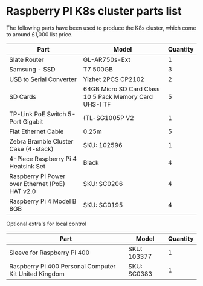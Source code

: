 # Raspberry PI K8s cluster parts list

The following parts have been used to produce the K8s cluster, which come to around £1,000 list price.

|Part|Model|Quantity|
|---|---|---|
| Slate Router | GL-AR750s-Ext | 1 |
| Samsung - SSD | T7 500GB | 3 |
| USB to Serial Converter | Yizhet 2PCS CP2102 | 2 |
| SD Cards | 64GB Micro SD Card Class 10 5 Pack Memory Card UHS-I TF | 5 |
| TP-Link PoE Switch 5-Port Gigabit | (TL-SG1005P V2 | 1|
| Flat Ethernet Cable | 0.25m | 5 |
| Zebra Bramble Cluster Case (4-stack) | SKU: 102596 | 1 |
| 4-Piece Raspberry Pi 4 Heatsink Set | Black | 4 |
| Raspberry Pi Power over Ethernet (PoE) HAT v2.0 | SKU: SC0206 | 4 |
| Raspberry Pi 4 Model B 8GB | SKU: SC0195 | 4 |


Optional extra's for local control

|Part|Model|Quantity|
|---|---|---|
| Sleeve for Raspberry Pi 400| SKU: 103377 | 1 |
| Raspberry Pi 400 Personal Computer Kit United Kingdom | SKU: SC0383 | 1 |



